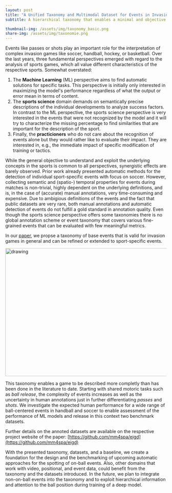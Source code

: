 ```yaml
---
layout: post
title: "A Unified Taxonomy and Multimodal Dataset for Events in Invasion Games"
subtitle: A hierarchical taxonomy that enables a minimal and objective annotation. And is modular expendable to fit the needs of various invasion games

thumbnail-img: /assets/img/taxonomy_basic.png
share-img: /assets/img/taxonomie.png
---
```


Events like passes or shots play an important role for the interpretation of complex invasion games like soccer, handball, hockey, or basketball. Over the last years, three fundamental perspectives emerged with regard to the analysis of sports games, which all value different characteristics of the respective sports.
Somewhat overstated: 
1. The **Machine Learning** (ML) perspective aims to find automatic solutions for specific tasks. This perspective is initially only interested in maximizing the model's performance regardless of what the output or error mean in terms of content. 
2. The **sports science** domain demands on semantically precise descriptions of the individual developments to analyze success factors. In contrast to the ML perspective, the sports science perspective is very interested in the events that were not recognized by the model and it will try to characterize the missing percentage to find similarities that are important for the description of the sport. 
3. Finally, the **practicioners** who do not care about the recognition of events alone but they would rather like to evaluate their impact. They are interested in, e.g., the immediate impact of specific modification of training or tactics. 

While the general objective to understand and exploit the underlying concepts in the sports is common to all perspectives, synergistic effects are barely observed. 
Prior work already presented automatic methods for the detection of individual sport-specific events with focus on soccer. However, collecting semantic and (spatio-) temporal properties for events during matches is non-trivial, highly dependent on the underlying definitions, and is, in the case of (accurate) manual annotations, very time-consuming and expensive. 
Due to ambigious definitions of the events and the fact that public datasets are very rare, both manual annotations and automatic detection of events do not fulfill a gold standard in annotation quality. 
Even though the sports science perspective offers some taxonomies there is no global annotation scheme or event taxonomy that covers various fine-grained events that can be evaluated with few meaningful metrics.

In our [paper](https://arxiv.org/pdf/2108.11149.pdf), we propse a taxonomy of base events that is valid for invasion games in general and can be refined or extended to sport-specific events. 

<img src="../assets/img/taxonomy.jpg" alt="drawing" width=1000 height = 400/>

This taxonomy enables a game to be described more completly than has been done in the literature to date.
Starting with shared motoric tasks such as *ball release*, the complexity of events increases as well as the uncertainty in human annotations just in further differentiating *passes* and *shots*.
We investigate the expected human performance for a wide range of ball-centered events in handball and soccer to enable assessment of the performance of ML models and release in this context two benchmark datasets.

Further details on the annoted datasets are available on the respective project website of the paper: [https://github.com/mm4spa/eigd](https://github.com/mm4spa/eigd)


With the presented taxonomy, datasets, and a baseline, we create a foundation for the design and the benchmarking of upcoming automatic approaches for the spotting of on-ball events. Also, other domains that work with video, positional, and event data, could benefit from the taxonomy and the datasets introduced. In the future, we plan to integrate non-on-ball events into the taxonomy and to exploit hierarchical information and attention to the ball position during training of a deep model.